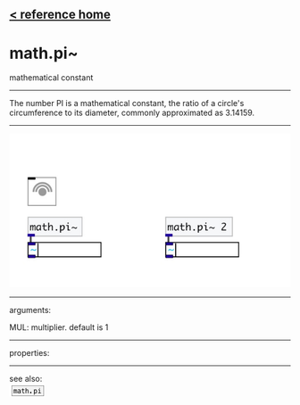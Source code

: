 [< reference home](index.html)
---

# math.pi~


mathematical constant

---

The number PI is a mathematical constant, the ratio of a circle&#39;s circumference to
            its diameter, commonly approximated as 3.14159.
<br>


---


![example](examples/math.pi~-example.jpg)

---
arguments:

MUL: multiplier. default is 1<br>

---
properties:


---
see also:<br>
[![math.pi](img/object_math.pi.png)](math.pi.html)
